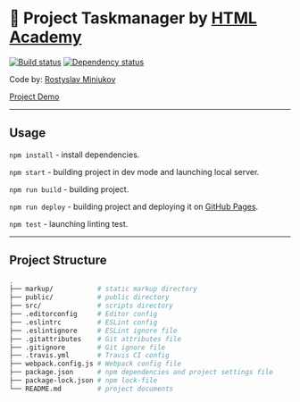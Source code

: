 # :memo: Project Taskmanager by [HTML Academy](https://htmlacademy.ru)

[![Build status][travis-image]][travis-url] [![Dependency status][dependency-image]][dependency-url]

Code by: [Rostyslav Miniukov](https://github.com/embyth/)

[Project Demo](https://embyth.github.io/taskmanager/)

---

## Usage

`npm install` - install dependencies.

`npm start` - building project in dev mode and launching local server.

`npm run build` - building project.

`npm run deploy` - building project and deploying it on [GitHub Pages](https://pages.github.com).

`npm test` - launching linting test.

---

## Project Structure

```bash
.
├── markup/           # static markup directory
├── public/           # public directory
├── src/              # scripts directory
├── .editorconfig     # Editor config
├── .eslintrc         # ESLint config
├── .eslintignore     # ESLint ignore file
├── .gitattributes    # Git attributes file
├── .gitignore        # Git ignore file
├── .travis.yml       # Travis CI config
├── webpack.config.js # Webpack config file
├── package.json      # npm dependencies and project settings file
├── package-lock.json # npm lock-file
└── README.md         # project documents
```

[travis-image]: https://travis-ci.org/embyth/taskmanager.svg?branch=master
[travis-url]: https://travis-ci.org/embyth/taskmanager
[dependency-image]: https://david-dm.org/embyth/taskmanager/dev-status.svg?style=flat-square
[dependency-url]: https://david-dm.org/embyth/taskmanager?type=dev
